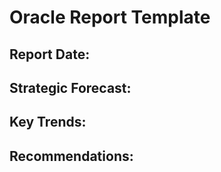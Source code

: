# Oracle Report Template

## Report Date:

## Strategic Forecast:

## Key Trends:

## Recommendations:
